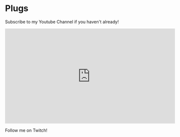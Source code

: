 # Plugs
Subscribe to my Youtube Channel if you haven't already!
<iframe width="560" height="315" src="https://www.youtube.com/embed/_yeUjL2R-Bo" frameborder="0" allow="accelerometer; autoplay; clipboard-write; encrypted-media; gyroscope; picture-in-picture" allowfullscreen></iframe>

Follow me on Twitch!
<div id="twitch-embed"></div>

<script src="https://embed.twitch.tv/embed/v1.js"></script>

<script type="text/javascript">

  new Twitch.Embed("twitch-embed", {

    width: "1280",

    height: "720",

    channel: "techmuse",

    parent: ["techmuse.github.io"]

  });

</script>

